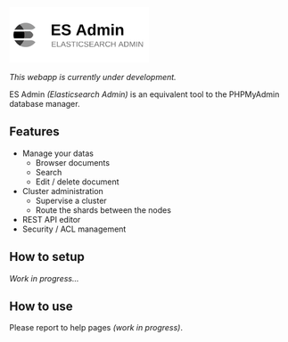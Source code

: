 ![](https://github.com/gmarsay/esadmin/blob/master/help/logo_nb.png)

_This webapp is currently under development._

ES Admin _(Elasticsearch Admin)_ is an equivalent tool to the PHPMyAdmin database manager.


## Features

* Manage your datas
  * Browser documents
  * Search
  * Edit / delete document
* Cluster administration
  * Supervise a cluster
  * Route the shards between the nodes
* REST API editor
* Security / ACL management


## How to setup

_Work in progress..._


## How to use

Please report to help pages _(work in progress)_.
